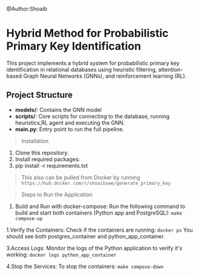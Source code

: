 @Author:Shoaib
# Hybrid Method for Probabilistic Primary Key Identification

This project implements a hybrid system for probabilistic primary key identification in relational databases using heuristic filtering, attention-based Graph Neural Networks (GNNs), and reinforcement learning (RL).

## Project Structure
- **models/**: Contains the GNN model
- **scripts/**: Core scripts for connecting to the database, running heuristics,RL agent and executing the GNN.
- **main.py**: Entry point to run the full pipeline.

> Installation
1. Clone this repository.
2. Install required packages:
3. pip install -r requirements.txt

> This also can be pulled from Docker by  running
```https://hub.docker.com/r/shoaibswe/generate_primary_key```

> Steps to Run the Application

1. Build and Run with docker-compose: Run the following command to build and start both containers (Python app and PostgreSQL):
```make compose-up```

1.Verify the Containers: Check if the containers are running:
```docker ps```
You should see both postgres_container and python_app_container.

3.Access Logs: Monitor the logs of the Python application to verify it's working:
```docker logs python_app_container```

4.Stop the Services: To stop the containers:
```make compose-down```
